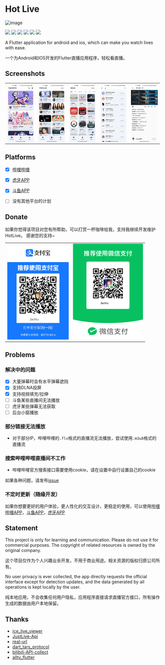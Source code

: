 # Hot Live

<img width="100" alt="image" src="https://github.com/Jackiu1997/hot_live/blob/master/assets/icon.png?raw=true">

![](https://img.shields.io/badge/language-dart-blue.svg?style=for-the-badge&color=00ACC1)
![](https://img.shields.io/badge/flutter-00B0FF?style=for-the-badge&logo=flutter)
[![](https://img.shields.io/github/downloads/Jackiu1997/hot_live/total?style=for-the-badge&color=FF2196)](https://github.com/Jackiu1997/hot_live/releases)
![](https://img.shields.io/github/license/Jackiu1997/hot_live?style=for-the-badge)
![](https://img.shields.io/github/stars/Jackiu1997/hot_live?style=for-the-badge)
![](https://img.shields.io/github/issues/Jackiu1997/hot_live?style=for-the-badge&color=9C27B0)

A Flutter application for android and ios, which can make you watch lives with ease.

一个为Android和IOS开发的Flutter直播应用程序，轻松看直播。

## Screenshots

<div style="text-align: center">
  <table>
    <tr>
    <td style="text-align: center">
      <img src="./screenshots/favorite_page.jpg" width="200"/>
    </td>
    <td style="text-align: center">
      <img src="./screenshots/popular_page.jpg" width="200"/>
    </td>
    <td style="text-align: center">
      <img src="./screenshots/areas_page.jpg" width="200"/>
    </td>
    <td style="text-align: center">
      <img src="./screenshots/search_page.jpg" width="200"/>
    </td>
    <td style="text-align: center">
      <img src="./screenshots/live_play_page.jpg" width="200"/>
    </td>
    </tr>
  </table>
</div>

## Platforms

- [x] [哔哩哔哩](https://app.bilibili.com/)

- [x] [虎牙APP](https://www.huya.com/download/)

- [x] [斗鱼APP](https://www.douyu.com/client)

- [ ] 没有其他平台的计划

## Donate

如果你觉得该项目对您有所帮助，可以打赏一杯咖啡给我，支持我继续开发维护HotLive。
感谢您的支持~

<div style="text-align: center">
  <table>
    <tr>
    <td style="text-align: center">
      <img src="./screenshots/alipay.jpg" width="200"/>
    </td>
    <td style="text-align: center">
      <img src="./screenshots/wechat.png" width="228"/>
    </td>
    </tr>
  </table>
</div>

## Problems

### 解决中的问题

- [x] 大量弹幕时会有水平弹幕遮挡
- [x] 支持DLNA投屏
- [x] 支持视频填充/拉伸
- [ ] 斗鱼某些直播间无法播放
- [ ] 虎牙某些弹幕无法获取
- [ ] 后台小窗播放

### 部分链接无法播放

- 对于部分IP，哔哩哔哩的`.flv`格式的直播流无法播放，尝试使用`.m3u8`格式的直播流

### 搜索哔哩哔哩直播间不工作

- 哔哩哔哩官方搜索接口需要使用cookie，请在设置中自行设置自己的cookie

如果各种问题，请发布[issue](https://github.com/Jackiu1997/hot_live/issues/new/choose)

### 不定时更新（随缘开发）
如果你想要更好的用户体验，更人性化的交互设计，更稳定的使用，可以使用[哔哩哔哩APP](https://app.bilibili.com/)，[斗鱼APP](https://www.douyu.com/client)，[虎牙APP](https://www.huya.com/download/)

## Statement
This project is only for learning and communication. Please do not use it for commercial purposes. The copyright of related resources is owned by the original company.

这个项目仅作为个人兴趣业余开发，不用于商业用途。相关资源的版权归原公司所有。

No user privacy is ever collected, the app directly requests the official interface except for detection updates, and the data generated by all operations is kept locally by the user.

纯本地应用，不会收集任何用户隐私，应用程序直接请求直播官方接口，所有操作生成的数据由用户本地保留。

## Thanks
 - [ice_live_viewer](https://github.com/iiijam/ice_live_viewer)
 - [JustLive-Api](https://github.com/guyijie1211/JustLive-Api)
 - [real-url](https://github.com/wbt5/real-url)
 - [dart_tars_protocol](https://github.com/xiaoyaocz/dart_tars_protocol)
 - [bilibili-API-collect](https://github.com/SocialSisterYi/bilibili-API-collect)
 - [alltv_flutter](https://github.com/Ha2ryZhang/alltv_flutter)